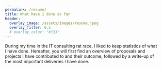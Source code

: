 ```yaml
---
permalink: /resume/
title: What have I done so far
header:
  overlay_image: /assets/images/resume.jpeg
  overlay_filter: 0.5
  # overlay_color: "#333"
---
```

During my time in the IT consulting rat race, I liked to keep statistics of what I have done. Hereafter, you will first find an overview of proposals and projects I have contributed to and their outcome, followed by a write-up of the most important deliveries I have done.
